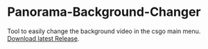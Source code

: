 # Panorama-Background-Changer
Tool to easily change the background video in the csgo main menu.
[Download latest Release](https://github.com/DehanLenting/Panorama-Background-Changer/releases/tag/v1.0).
